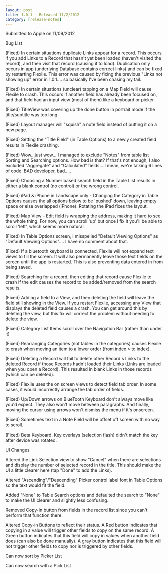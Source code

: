 ```yaml
---
layout: post
title: 1.0.1 - Released 11/2/2012
category: [release-notes]
---
```


Submitted to Apple on 11/09/2012

Bug List

(Fixed) In certain situations duplicate Links appear for a record. This occurs if you add Links to a Record that hasn't yet been loaded (haven't visited the record), and then visit that record (causing it to load). Duplication only occurs in app (underlying Database contains correct links) and can be fixed by restarting Flexile. This error was caused by fixing the previous "Links not showing up" error in 1.0.1.... so basically I've been chasing my tail.

(Fixed) In certain situations (unclear) tapping on a Map Field will cause Flexile to crash. This occurs if another field has already been focused on, and that field had an input view (most of them) like a keyboard or picker.

(Fixed) TitleView was covering up the done button in portrait mode if the title/subtitle was too long.

(Fixed) Layout manager will "squish" a note field instead of putting it on a new page.

(Fixed) Setting the "Title Field" (in Table Options) to a newly created field results in Flexile crashing.

(Fixed) Wow...just wow... I managed to exclude "Notes" from table list Sorting and Searching options. How bad is that? If that's not enough, I also excluded "Aggregate" and "Calculated" fields....I mean, we're talking 6 lines of code. BAD developer, bad.....

(Fixed) Choosing a Number based search field in the Table List results in either a blank control (no control) or the wrong control.

(Fixed) iPad & iPhone in Landscape only - Changing the Category in Table Options causes the all options below to be 'pushed' down, leaving empty space or else overlapped (iPhone). Rotating the iPad fixes the layout.

(Fixed) Map View - Edit field is wrapping the address, making it hard to see the whole thing. For now, you can scroll 'up' but once I fix it you'll be able to scroll 'left', which seems more natural.

(Fixed) In Table Options screen, I misspelled "Default Viewing Options" as "Default Viewing Options".... I have no comment about that.

(Fixed) If a bluetooth keyboard is connected, Flexile will not expand text views to fill the screen. It will also permanently leave those text fields on the screen until the app is restarted. This is also preventing data entered in from being saved.

(Fixed) Searching for a record, then editing that record cause Flexile to crash if the edit causes the record to be added/removed from the search results.

(Fixed) Adding a field to a View, and then deleting the field will leave the field still showing in the View. If you restart Flexile, accessing any View that displays the deleted field causes a crash. You can get around this by deleting the view, but this fix will correct the problem without needing to delete the view.

(Fixed) Category List Items scroll over the Navigation Bar (rather than under it)

(Fixed) Rearranging Categories (not tables in the categories) causes Flexile to crash when moving an item to a lower order (from index > to index).

(Fixed) Deleting a Record will fail to delete other Record's Links to the deleted Record if those Records hadn't loaded their Links (Links are loaded when you open a Record). This resulted in blank Links in those records (which can be deleted).

(Fixed) Flexile uses the on screen views to detect field tab order. In some cases, it would incorrectly arrange the tab order of fields.

(Fixed) Up/Down arrows on BlueTooth Keyboard don't always move like you'd expect. They also won't move between paragraphs. And finally, moving the cursor using arrows won't dismiss the menu if it's onscreen.

(Fixed) Sometimes text in a Note Field will be offset off screen with no way to scroll.

(Fixed) Beta Keyboard. Key overlays (selection flash) didn't match the key after device was rotated.

UI Changes

Altered the Link Selection view to show "Cancel" when there are selections and display the number of selected record in the title. This should make the UI a little clearer here (tap "Done" to add the Links).

Altered "Ascending"/"Descending" Picker control label font in Table Options so the text would fit the field.

Added "None" to Table Search options and defaulted the search to "None" to make the UI clearer and slightly less confusing.

Removed Copy-in button from fields in the record list since you can't perform that function there.

Altered Copy-in Buttons to reflect their status. A Red button indicates that copying in a value will trigger other fields to copy on the same record. A Green button indicates that this field will copy in values when another field does (can also be done manually). A gray button indicates that this field will not trigger other fields to copy nor is triggered by other fields.

Can now sort by Picker List

Can now search with a Pick List